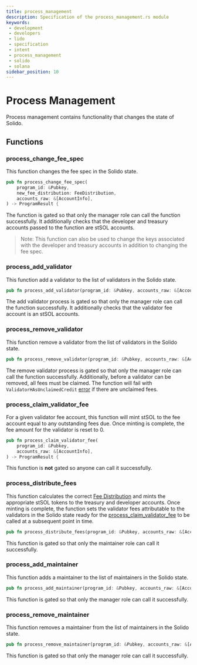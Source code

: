 ```yaml
---
title: process_management
description: Specification of the process_management.rs module
keywords:
 - development
 - developers
 - lido
 - specification
 - intent
 - process_management
 - solido
 - solana
sidebar_position: 10
---
```


# Process Management

Process management contains functionality that changes the state of Solido.

## Functions

### process_change_fee_spec

This function changes the fee spec in the Solido state.

```rust
pub fn process_change_fee_spec(
    program_id: &Pubkey,
    new_fee_distribution: FeeDistribution,
    accounts_raw: &[AccountInfo],
) -> ProgramResult {
```
The function is gated so that only the manager role can call the function successfully. It additionally checks that the developer and treasury accounts passed to the function are stSOL accounts.

> Note: This function can also be used to change the keys associated with the developer and treasury accounts in addition to changing the fee spec.


### process_add_validator

This function add a validator to the list of validators in the Solido state.

```rust
pub fn process_add_validator(program_id: &Pubkey, accounts_raw: &[AccountInfo]) -> ProgramResult {
```
The add validator process is gated so that only the manager role can call the function successfully. It additionally checks that the validator fee account is an stSOL accounts.


### process_remove_validator

This function remove a validator from the list of validators in the Solido state.

```rust
pub fn process_remove_validator(program_id: &Pubkey, accounts_raw: &[AccountInfo]) -> ProgramResult {
```
The remove validator process is gated so that only the manager role can call the function successfully. Additionally, before a validator can be removed, all fees must be claimed.  The function will fail with ```ValidatorHAsUnclaimedCredit``` [error](./error.md#Errors)  if there are unclaimed fees.

### process_claim_validator_fee

For a given validator fee account, this function will mint stSOL to the fee account equal to any outstanding fees due. Once minting is complete, the fee amount for the validator is reset to 0.

```rust
pub fn process_claim_validator_fee(
    program_id: &Pubkey,
    accounts_raw: &[AccountInfo],
) -> ProgramResult {
```
This function is **not** gated so anyone can call it successfully.


### process_distribute_fees

This function calculates the correct [Fee Distribution](../../../governance/fee-management.md) and mints the appropriate stSOL tokens to the treasury and developer accounts.  Once minting is complete, the function sets the validator fees attributable to the validators in the Solido state ready for the [process_claim_validator_fee](./process_management.md#process_claim_validator_fee) to be called at a subsequent point in time.

```rust
pub fn process_distribute_fees(program_id: &Pubkey, accounts_raw: &[AccountInfo]) -> ProgramResult {
```
This function is gated so that only the maintainer role can call it successfully.


### process_add_maintainer

This function adds a maintainer to the list of maintainers in the Solido state.

```rust
pub fn process_add_maintainer(program_id: &Pubkey, accounts_raw: &[AccountInfo]) -> ProgramResult {
```

This function is gated so that only the manager role can call it successfully.

### process_remove_maintainer

This function removes a maintainer from the list of maintainers in the Solido state.

```rust
pub fn process_remove_maintainer(program_id: &Pubkey, accounts_raw: &[AccountInfo]) -> ProgramResult {
```

This function is gated so that only the manager role can call it successfully.
